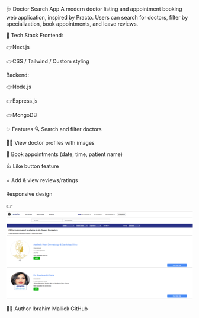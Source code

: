 🩺 Doctor Search App
A modern doctor listing and appointment booking web application, inspired by Practo. Users can search for doctors, filter by specialization, book appointments, and leave reviews.

🚀 Tech Stack
Frontend:

👉Next.js

👉CSS / Tailwind / Custom styling


Backend:

👉Node.js

👉Express.js

👉MongoDB 

✨ Features
🔍 Search and filter doctors

👨‍⚕️ View doctor profiles with images

📅 Book appointments (date, time, patient name)

👍 Like button feature

⭐ Add & view reviews/ratings

Responsive design


👉![Alt Text](https://github.com/IbrahimMallik786/practo-assaignment/blob/f2911be4119fc64460a71a4fd079c81f6f518d51/Src.png)


🙋‍♂️ Author
Ibrahim Mallick
GitHub


